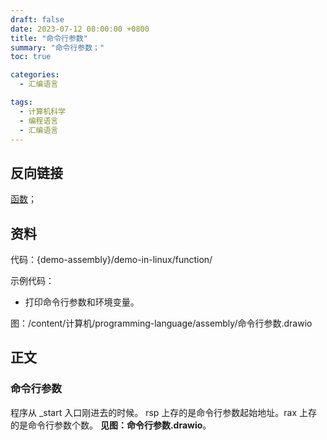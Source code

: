 ```yaml
---
draft: false
date: 2023-07-12 08:00:00 +0800
title: "命令行参数"
summary: "命令行参数；"
toc: true

categories:
  - 汇编语言

tags:
  - 计算机科学
  - 编程语言
  - 汇编语言
---
```


## 反向链接

[函数](/计算机/programming-language/assembly/函数)；

## 资料

代码：{demo-assembly}/demo-in-linux/function/

示例代码：
- 打印命令行参数和环境变量。

图：/content/计算机/programming-language/assembly/命令行参数.drawio

## 正文

### 命令行参数

程序从 _start 入口刚进去的时候。
rsp 上存的是命令行参数起始地址。rax 上存的是命令行参数个数。
**见图：命令行参数.drawio**。
